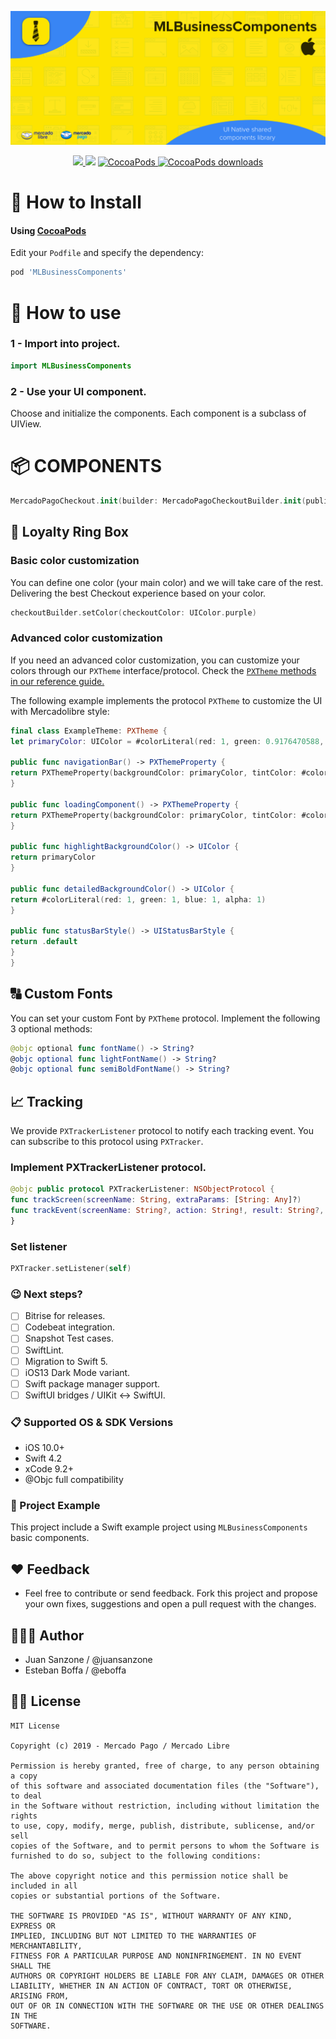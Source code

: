 ![Screenshot iOS](https://github.com/juansanzone/MLBusinessComponents/blob/refactor/Documentation/images/ios_cover.png?raw=true)
<p align="center">
<a href="https://app.bitrise.io/">
<img src="https://app.bitrise.io/app/d2d19a45654ed1d8/status.svg?token=9BWGNvo1MwPKFb2wQB2dCg">
</a>
<img src="https://img.shields.io/badge/Swift-4.2-orange.svg" />
<a href="https://cocoapods.org/pods/MLBusinessComponents">
<img src="https://img.shields.io/cocoapods/v/MercadoPagoSDK.svg" alt="CocoaPods" />
</a>
<a href="https://cocoapods.org/pods/MLBusinessComponents">
<img src="https://img.shields.io/cocoapods/dt/MLBusinessComponents.svg?style=flat" alt="CocoaPods downloads" />
</a>
</p>

# 📲 How to Install

#### Using [CocoaPods](https://cocoapods.org)

Edit your `Podfile` and specify the dependency:

```ruby
pod 'MLBusinessComponents'
```

# 🐒 How to use

### 1 - Import into project.
```swift
import MLBusinessComponents
```

### 2 - Use your UI component.
Choose and initialize the components. Each component is a subclass of UIView.


# 📦 COMPONENTS
```swift
MercadoPagoCheckout.init(builder: MercadoPagoCheckoutBuilder.init(publicKey: "your_public_key", preferenceId: "your_checkout_preference_id")).start(navigationController: self.navigationController)
```

## 🎨 Loyalty Ring Box
### Basic color customization
You can define one color (your main color) and we will take care of the rest. Delivering the best Checkout experience based on your color.
```swift
checkoutBuilder.setColor(checkoutColor: UIColor.purple)
```

### Advanced color customization
If you need an advanced color customization, you can customize your colors through our `PXTheme` interface/protocol. Check the  <a href="http://mercadopago.github.io/px-ios/v4/Protocols/PXTheme.html" target="_blank"> `PXTheme` methods in our reference guide. </a>

The following example implements the protocol `PXTheme` to customize the UI with Mercadolibre style:
```swift
final class ExampleTheme: PXTheme {
let primaryColor: UIColor = #colorLiteral(red: 1, green: 0.9176470588, blue: 0.4705882353, alpha: 1)

public func navigationBar() -> PXThemeProperty {
return PXThemeProperty(backgroundColor: primaryColor, tintColor: #colorLiteral(red: 0.2, green: 0.2, blue: 0.2, alpha: 1))
}

public func loadingComponent() -> PXThemeProperty {
return PXThemeProperty(backgroundColor: primaryColor, tintColor: #colorLiteral(red: 0.2039215686, green: 0.5137254902, blue: 0.9803921569, alpha: 1))
}

public func highlightBackgroundColor() -> UIColor {
return primaryColor
}

public func detailedBackgroundColor() -> UIColor {
return #colorLiteral(red: 1, green: 1, blue: 1, alpha: 1)
}

public func statusBarStyle() -> UIStatusBarStyle {
return .default
}
}
```

## 🔠 Custom Fonts
You can set your custom Font by `PXTheme` protocol. Implement the following 3 optional methods:
```swift
@objc optional func fontName() -> String?
@objc optional func lightFontName() -> String?
@objc optional func semiBoldFontName() -> String?
```

## 📈 Tracking
We provide `PXTrackerListener` protocol to notify each tracking event. You can subscribe to this protocol using `PXTracker`.

### Implement PXTrackerListener protocol.
```swift
@objc public protocol PXTrackerListener: NSObjectProtocol {
func trackScreen(screenName: String, extraParams: [String: Any]?)
func trackEvent(screenName: String?, action: String!, result: String?, extraParams: [String: Any]?)
}
```

### Set listener
```swift
PXTracker.setListener(self)
```

### 😉 Next steps?
* [ ] Bitrise for releases.
* [ ] Codebeat integration.
* [ ] Snapshot Test cases.
* [ ] SwiftLint.
* [ ] Migration to Swift 5.
* [ ] iOS13 Dark Mode variant.
* [ ] Swift package manager support.
* [ ] SwiftUI bridges / UIKit <-> SwiftUI.

### 📋 Supported OS & SDK Versions
* iOS 10.0+
* Swift 4.2
* xCode 9.2+
* @Objc full compatibility

### 🔮 Project Example
This project include a Swift example project using `MLBusinessComponents` basic components.

## ❤️ Feedback
- Feel free to contribute or send feedback. Fork this project and propose your own fixes, suggestions and open a pull request with the changes.

## 👨🏻‍💻 Author
- Juan Sanzone / @juansanzone
- Esteban Boffa / @eboffa

## 👮🏻 License

```
MIT License

Copyright (c) 2019 - Mercado Pago / Mercado Libre

Permission is hereby granted, free of charge, to any person obtaining a copy
of this software and associated documentation files (the "Software"), to deal
in the Software without restriction, including without limitation the rights
to use, copy, modify, merge, publish, distribute, sublicense, and/or sell
copies of the Software, and to permit persons to whom the Software is
furnished to do so, subject to the following conditions:

The above copyright notice and this permission notice shall be included in all
copies or substantial portions of the Software.

THE SOFTWARE IS PROVIDED "AS IS", WITHOUT WARRANTY OF ANY KIND, EXPRESS OR
IMPLIED, INCLUDING BUT NOT LIMITED TO THE WARRANTIES OF MERCHANTABILITY,
FITNESS FOR A PARTICULAR PURPOSE AND NONINFRINGEMENT. IN NO EVENT SHALL THE
AUTHORS OR COPYRIGHT HOLDERS BE LIABLE FOR ANY CLAIM, DAMAGES OR OTHER
LIABILITY, WHETHER IN AN ACTION OF CONTRACT, TORT OR OTHERWISE, ARISING FROM,
OUT OF OR IN CONNECTION WITH THE SOFTWARE OR THE USE OR OTHER DEALINGS IN THE
SOFTWARE.
```
